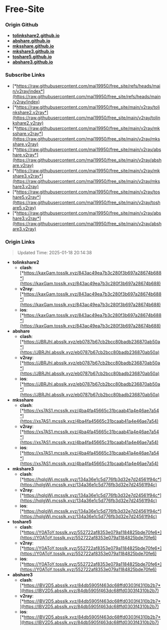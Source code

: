 # Free-Site

### Origin Github

- [**tolinkshare2.github.io**](https://github.com/tolinkshare2/tolinkshare2.github.io)
- [**abshare.github.io**](https://github.com/abshare/abshare.github.io)
- [**mksshare.github.io**](https://github.com/mksshare/mksshare.github.io)
- [**mkshare3.github.io**](https://github.com/mkshare3/mkshare3.github.io)
- [**toshare5.github.io**](https://github.com/toshare5/toshare5.github.io)
- [**abshare3.github.io**](https://github.com/abshare3/abshare3.github.io)

### Subscribe Links

- [*https://raw.githubusercontent.com/mai19950/free_site/refs/heads/main/v2ray/index*](https://raw.githubusercontent.com/mai19950/free_site/refs/heads/main/v2ray/index)
- [*https://raw.githubusercontent.com/mai19950/free_site/main/v2ray/tolinkshare2.v2ray*](https://raw.githubusercontent.com/mai19950/free_site/main/v2ray/tolinkshare2.v2ray)
- [*https://raw.githubusercontent.com/mai19950/free_site/main/v2ray/mksshare.v2ray*](https://raw.githubusercontent.com/mai19950/free_site/main/v2ray/mksshare.v2ray)
- [*https://raw.githubusercontent.com/mai19950/free_site/main/v2ray/abshare.v2ray*](https://raw.githubusercontent.com/mai19950/free_site/main/v2ray/abshare.v2ray)
- [*https://raw.githubusercontent.com/mai19950/free_site/main/v2ray/mkshare3.v2ray*](https://raw.githubusercontent.com/mai19950/free_site/main/v2ray/mkshare3.v2ray)
- [*https://raw.githubusercontent.com/mai19950/free_site/main/v2ray/toshare5.v2ray*](https://raw.githubusercontent.com/mai19950/free_site/main/v2ray/toshare5.v2ray)
- [*https://raw.githubusercontent.com/mai19950/free_site/main/v2ray/abshare3.v2ray*](https://raw.githubusercontent.com/mai19950/free_site/main/v2ray/abshare3.v2ray)

### Origin Links

> Updated Time: 2025-01-18 20:14:38

- **tolinkshare2**
  - **clash**: [*https://kaxGam.tosslk.xyz/843ac49ea7b3c280f3b697a28674b688*](https://kaxGam.tosslk.xyz/843ac49ea7b3c280f3b697a28674b688)
  - **v2ray**: [*https://kaxGam.tosslk.xyz/843ac49ea7b3c280f3b697a28674b688*](https://kaxGam.tosslk.xyz/843ac49ea7b3c280f3b697a28674b688)
  - **ios**: [*https://kaxGam.tosslk.xyz/843ac49ea7b3c280f3b697a28674b688*](https://kaxGam.tosslk.xyz/843ac49ea7b3c280f3b697a28674b688)
- **abshare**
  - **clash**: [*https://JBRJhl.absslk.xyz/eb0787b67cb2bcc80badb236870ab50a*](https://JBRJhl.absslk.xyz/eb0787b67cb2bcc80badb236870ab50a)
  - **v2ray**: [*https://JBRJhl.absslk.xyz/eb0787b67cb2bcc80badb236870ab50a*](https://JBRJhl.absslk.xyz/eb0787b67cb2bcc80badb236870ab50a)
  - **ios**: [*https://JBRJhl.absslk.xyz/eb0787b67cb2bcc80badb236870ab50a*](https://JBRJhl.absslk.xyz/eb0787b67cb2bcc80badb236870ab50a)
- **mksshare**
  - **clash**: [*https://xs7AS1.mcsslk.xyz/4ba4fa45665c31bcaab41a4e46ae7a54*](https://xs7AS1.mcsslk.xyz/4ba4fa45665c31bcaab41a4e46ae7a54)
  - **v2ray**: [*https://xs7AS1.mcsslk.xyz/4ba4fa45665c31bcaab41a4e46ae7a54*](https://xs7AS1.mcsslk.xyz/4ba4fa45665c31bcaab41a4e46ae7a54)
  - **ios**: [*https://xs7AS1.mcsslk.xyz/4ba4fa45665c31bcaab41a4e46ae7a54*](https://xs7AS1.mcsslk.xyz/4ba4fa45665c31bcaab41a4e46ae7a54)
- **mkshare3**
  - **clash**: [*https://hqIgWj.mcsslk.xyz/134a36e1c5d776fb3d32e7d24561f94c*](https://hqIgWj.mcsslk.xyz/134a36e1c5d776fb3d32e7d24561f94c)
  - **v2ray**: [*https://hqIgWj.mcsslk.xyz/134a36e1c5d776fb3d32e7d24561f94c*](https://hqIgWj.mcsslk.xyz/134a36e1c5d776fb3d32e7d24561f94c)
  - **ios**: [*https://hqIgWj.mcsslk.xyz/134a36e1c5d776fb3d32e7d24561f94c*](https://hqIgWj.mcsslk.xyz/134a36e1c5d776fb3d32e7d24561f94c)
- **toshare5**
  - **clash**: [*https://Y0AToY.tosslk.xyz/552722af8353e079a1184825bde70fe6*](https://Y0AToY.tosslk.xyz/552722af8353e079a1184825bde70fe6)
  - **v2ray**: [*https://Y0AToY.tosslk.xyz/552722af8353e079a1184825bde70fe6*](https://Y0AToY.tosslk.xyz/552722af8353e079a1184825bde70fe6)
  - **ios**: [*https://Y0AToY.tosslk.xyz/552722af8353e079a1184825bde70fe6*](https://Y0AToY.tosslk.xyz/552722af8353e079a1184825bde70fe6)
- **abshare3**
  - **clash**: [*https://lBV2D5.absslk.xyz/84db5905f463dc68ffd0303f4310b2b7*](https://lBV2D5.absslk.xyz/84db5905f463dc68ffd0303f4310b2b7)
  - **v2ray**: [*https://lBV2D5.absslk.xyz/84db5905f463dc68ffd0303f4310b2b7*](https://lBV2D5.absslk.xyz/84db5905f463dc68ffd0303f4310b2b7)
  - **ios**: [*https://lBV2D5.absslk.xyz/84db5905f463dc68ffd0303f4310b2b7*](https://lBV2D5.absslk.xyz/84db5905f463dc68ffd0303f4310b2b7)
